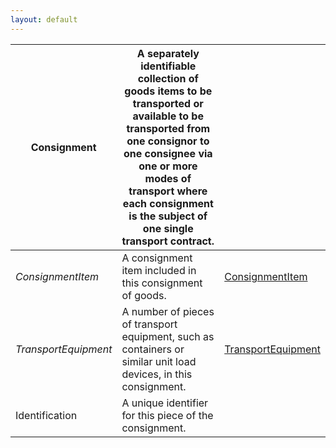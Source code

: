 ```yaml
---
layout: default
---
```


| **Consignment** | A separately identifiable collection of goods items to be transported or available to be transported from one consignor to one consignee via one or more modes of transport where each consignment is the subject of one single transport contract. | |
| -------- | --------- | -------- |
| *ConsignmentItem* | A consignment item included in this consignment of goods. | [ConsignmentItem](#consignmentitem) |
| *TransportEquipment* | A number of pieces of transport equipment, such as containers or similar unit load devices, in this consignment. | [TransportEquipment](#transportequipment) |
| Identification | A unique identifier for this piece of the consignment. | |

